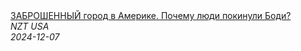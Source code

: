 <!--2024-12-07 14:00:53-->
<div class="yb">
  <a class="nodecor" href="/posts.html?rabota/zabroshennyj_gorod_v_amerike_pochemu_ljudi_pokinuli_bodi">
    <img class="preview" data-videoid="yQCRYWnw-Ag" src="https://i2.ytimg.com/vi/yQCRYWnw-Ag/hqdefault.jpg" align="middle" alt="">
  </a>
  <div class="inlbl text">
    <a class="nodecor" href="/posts.html?rabota/zabroshennyj_gorod_v_amerike_pochemu_ljudi_pokinuli_bodi">ЗАБРОШЕННЫЙ город в Америке. Почему люди покинули Боди?</a><br>
    <i class="smaller2">NZT USA</i><br>
    <i class="smaller3">2024-12-07</i>
  </div>
</div>
